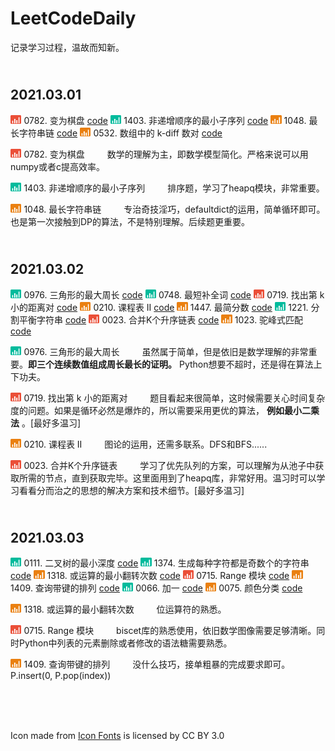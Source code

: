 # LeetCodeDaily

记录学习过程，温故而知新。

## <br>**2021.03.01**

<img src="icons/hard_icon.png" height='14'> 0782. 变为棋盘 [code](https://github.com/yhzhang95/LeetCodeDaily/blob/main/No_0782.py)
<img src="icons/easy_icon.png" height='14'> 1403. 非递增顺序的最小子序列 [code](https://github.com/yhzhang95/LeetCodeDaily/blob/main/No_1403.py)
<img src="icons/medi_icon.png" height='14'> 1048. 最长字符串链 [code](https://github.com/yhzhang95/LeetCodeDaily/blob/main/No_1048.py)
<img src="icons/medi_icon.png" height='14'> 0532. 数组中的 k-diff 数对 [code](https://github.com/yhzhang95/LeetCodeDaily/blob/main/No_532.py)

<img src="icons/hard_icon.png" height='14'> 0782. 变为棋盘
&emsp;&emsp; 数学的理解为主，即数学模型简化。严格来说可以用numpy或者c提高效率。

<img src="icons/easy_icon.png" height='14'> 1403. 非递增顺序的最小子序列
&emsp;&emsp; 排序题，学习了heapq模块，非常重要。

<img src="icons/medi_icon.png" height='14'> 1048. 最长字符串链
&emsp;&emsp; 专治奇技淫巧，defaultdict的运用，简单循环即可。也是第一次接触到DP的算法，不是特别理解。后续题更重要。

## <br>**2021.03.02**

<img src="icons/easy_icon.png" height='14'> 0976. 三角形的最大周长 [code](https://github.com/yhzhang95/LeetCodeDaily/blob/main/No_976.py)
<img src="icons/easy_icon.png" height='14'> 0748. 最短补全词 [code](https://github.com/yhzhang95/LeetCodeDaily/blob/main/No_0748.py)
<img src="icons/hard_icon.png" height='14'> 0719. 找出第 k 小的距离对 [code](https://github.com/yhzhang95/LeetCodeDaily/blob/main/No_0719.py)
<img src="icons/medi_icon.png" height='14'> 0210. 课程表 II [code](https://github.com/yhzhang95/LeetCodeDaily/blob/main/No_0210.py)
<img src="icons/medi_icon.png" height='14'> 1447. 最简分数 [code](https://github.com/yhzhang95/LeetCodeDaily/blob/main/No_1447.py)
<img src="icons/easy_icon.png" height='14'> 1221. 分割平衡字符串 [code](https://github.com/yhzhang95/LeetCodeDaily/blob/main/No_1221.py)
<img src="icons/hard_icon.png" height='14'> 0023. 合并K个升序链表 [code](https://github.com/yhzhang95/LeetCodeDaily/blob/main/No_0023.py)
<img src="icons/medi_icon.png" height='14'> 1023. 驼峰式匹配 [code](https://github.com/yhzhang95/LeetCodeDaily/blob/main/No_1023.py)

<img src="icons/easy_icon.png" height='14'> 0976. 三角形的最大周长
&emsp;&emsp; 虽然属于简单，但是依旧是数学理解的非常重要。**即三个连续数值组成周长最长的证明。** Python想要不超时，还是得在算法上下功夫。

<img src="icons/hard_icon.png" height='14'> 0719. 找出第 k 小的距离对
&emsp;&emsp; 题目看起来很简单，这时候需要关心时间复杂度的问题。如果是循环必然是爆炸的，所以需要采用更优的算法， **例如最小二乘法** 。[最好多温习]

<img src="icons/medi_icon.png" height='14'> 0210. 课程表 II
&emsp;&emsp; 图论的运用，还需多联系。DFS和BFS......

<img src="icons/hard_icon.png" height='14'> 0023. 合并K个升序链表
&emsp;&emsp; 学习了优先队列的方案，可以理解为从池子中获取所需的节点，直到获取完毕。这里面用到了heapq库，非常好用。温习时可以学习看看分而治之的思想的解决方案和技术细节。[最好多温习]

## <br>**2021.03.03**

<img src="icons/easy_icon.png" height='14'> 0111. 二叉树的最小深度 [code](https://github.com/yhzhang95/LeetCodeDaily/blob/main/No_0111.py)
<img src="icons/easy_icon.png" height='14'> 1374. 生成每种字符都是奇数个的字符串 [code](https://github.com/yhzhang95/LeetCodeDaily/blob/main/No_1374.py)
<img src="icons/medi_icon.png" height='14'> 1318. 或运算的最小翻转次数 [code](https://github.com/yhzhang95/LeetCodeDaily/blob/main/No_1318.py)
<img src="icons/hard_icon.png" height='14'> 0715. Range 模块 [code](https://github.com/yhzhang95/LeetCodeDaily/blob/main/No_0715.py)
<img src="icons/medi_icon.png" height='14'> 1409. 查询带键的排列 [code](https://github.com/yhzhang95/LeetCodeDaily/blob/main/No_1409.py)
<img src="icons/easy_icon.png" height='14'> 0066. 加一 [code](https://github.com/yhzhang95/LeetCodeDaily/blob/main/No_0066.py)
<img src="icons/medi_icon.png" height='14'> 0075. 颜色分类 [code](https://github.com/yhzhang95/LeetCodeDaily/blob/main/No_0075.py)

<img src="icons/medi_icon.png" height='14'> 1318. 或运算的最小翻转次数
&emsp;&emsp; 位运算符的熟悉。

<img src="icons/hard_icon.png" height='14'> 0715. Range 模块
&emsp;&emsp; biscet库的熟悉使用，依旧数学图像需要足够清晰。同时Python中列表的元素删除或者修改的语法糖需要熟悉。

<img src="icons/medi_icon.png" height='14'> 1409. 查询带键的排列
&emsp;&emsp; 没什么技巧，接单粗暴的完成要求即可。P.insert(0, P.pop(index))

[comment]: <> (   <img src="icons/hard_icon.png" height='14'>   )
[comment]: <> (   <img src="icons/medi_icon.png" height='14'>   )
[comment]: <> (   <img src="icons/easy_icon.png" height='14'>   )

<br><br><br><div>Icon made from <a href="http://www.onlinewebfonts.com/icon">Icon Fonts</a> is licensed by CC BY 3.0</div>
